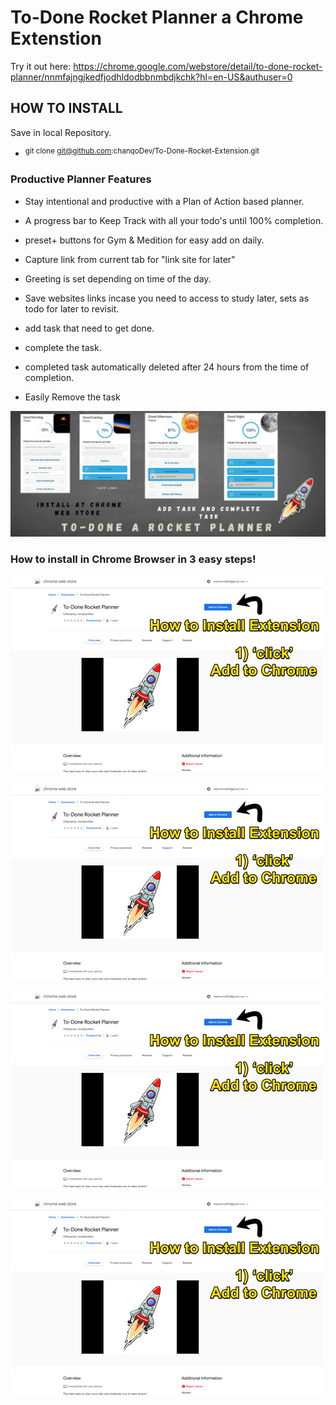 # To-Done Rocket Planner a Chrome Extenstion

Try it out here: https://chrome.google.com/webstore/detail/to-done-rocket-planner/nnmfajngjkedfjodhldodbbnmbdjkchk?hl=en-US&authuser=0

## HOW TO INSTALL

Save in local Repository.

- <sup> git clone git@github.com:chanqoDev/To-Done-Rocket-Extension.git </sup>

### Productive Planner Features

- Stay intentional and productive with a Plan of Action based planner.

- A progress bar to Keep Track with all your todo's until 100% completion.

- preset+ buttons for Gym & Medition for easy add on daily.

- Capture link from current tab for "link site for later"

- Greeting is set depending on time of the day.

- Save websites links incase you need to access to study later, sets as todo for later to revisit.

- add task that need to get done.

- complete the task.

- completed task automatically deleted after 24 hours from the time of completion.

- Easily Remove the task

[<img src="https://github.com/chanqoDev/To-Done-Rocket-Extension/blob/b0c897b19545d29652decb34c522cd5da9cd6400/images/bannerImage.png">]()

### How to install in Chrome Browser in 3 easy steps!

[<img src="https://github.com/chanqoDev/To-Done-Rocket-Extension/blob/4245c88f6f93c79011a6e19357e29a2bc4af0daa/images/add1.png">]()

[<img src="https://github.com/chanqoDev/To-Done-Rocket-Extension/blob/4245c88f6f93c79011a6e19357e29a2bc4af0daa/images/add1.png">]()

[<img src="https://github.com/chanqoDev/To-Done-Rocket-Extension/blob/4245c88f6f93c79011a6e19357e29a2bc4af0daa/images/add1.png">]()

[<img src="https://github.com/chanqoDev/To-Done-Rocket-Extension/blob/4245c88f6f93c79011a6e19357e29a2bc4af0daa/images/add1.png">]()
